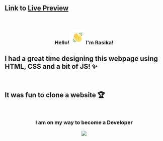 ## Link to <a target="_blank" href="https://rasika-r.github.io/youtube-clone/">Live Preview</a>

<br>

<h3 align="center">
    Hello!
    <img src="wave.gif" 
         alt="Waving hand gif"
         height="45"
         width="45" />
    I'm Rasika!
</h3>


## I had a great time designing this webpage using HTML, CSS and a bit of JS! ✨

<br>


## It was fun to clone a website 🏆

<br>

<h3 align="center">I am on my way to become a Developer</h3>


<p align="center"><img  src="https://github-readme-streak-stats.herokuapp.com/?user=rasika-r"  /></p>

